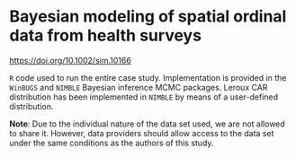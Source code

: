 # Bayesian modeling of spatial ordinal data from health surveys

https://doi.org/10.1002/sim.10166

`R` code used to run the entire case study. Implementation is provided in the `WinBUGS` and `NIMBLE` Bayesian inference MCMC packages. Leroux CAR distribution has been implemented in `NIMBLE` by means of a user-defined distribution.

**Note**: Due to the individual nature of the data set used, we are not allowed to share it. However, data providers should allow access to the data set under the same conditions as the authors of this study.

